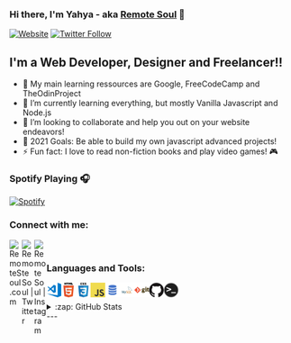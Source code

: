 ### Hi there, I'm Yahya - aka [Remote Soul][website] 👋

[![Website](https://img.shields.io/badge/-Remote--Soul.com-blue?style=for-the-badge&logo=appveyor)](https://remotesoul-hub.github.io/OfficialWebsite/)
[![Twitter Follow](https://img.shields.io/twitter/follow/remotesoulhub?color=1DA1F2&logo=twitter&style=for-the-badge)](https://twitter.com/intent/follow?screen_name=remotesoulhub)

## I'm a Web Developer, Designer and Freelancer!!

- 🔭 My main learning ressources are Google, FreeCodeCamp and TheOdinProject 
- 🌱 I’m currently learning everything, but mostly Vanilla Javascript and Node.js 
- 👯 I’m looking to collaborate and help you out on your website endeavors! 
- 🥅 2021 Goals: Be able to build my own javascript advanced projects!
- ⚡ Fun fact: I love to read non-fiction books and play video games! 🎮

### Spotify Playing 🎧

[![Spotify](https://novatorem.remotesoul-hub.vercel.app//api/spotify)](https://open.spotify.com/user/6neryan9)


### Connect with me:

[<img align="left" alt="RemoteSoul.com" width="22px" src="https://visualpharm.com/assets/514/Website-595b40b65ba036ed117d43c7.svg" />][website]
[<img align="left" alt="Remote Soul | Twitter" width="22px" src="https://img.icons8.com/fluent/144/000000/twitter.svg" />][twitter]
[<img align="left" alt="Remote Soul | Instagram" width="22px" src="https://upload.wikimedia.org/wikipedia/commons/thumb/e/e7/Instagram_logo_2016.svg/1200px-Instagram_logo_2016.svg.png" />][instagram]

<br />

### Languages and Tools:

<img align="left" alt="Visual Studio Code" width="26px" src="https://raw.githubusercontent.com/github/explore/80688e429a7d4ef2fca1e82350fe8e3517d3494d/topics/visual-studio-code/visual-studio-code.png" />
<img align="left" alt="HTML5" width="26px" src="https://raw.githubusercontent.com/github/explore/80688e429a7d4ef2fca1e82350fe8e3517d3494d/topics/html/html.png" />
<img align="left" alt="CSS3" width="26px" src="https://raw.githubusercontent.com/github/explore/80688e429a7d4ef2fca1e82350fe8e3517d3494d/topics/css/css.png" />
<img align="left" alt="JavaScript" width="26px" src="https://raw.githubusercontent.com/github/explore/80688e429a7d4ef2fca1e82350fe8e3517d3494d/topics/javascript/javascript.png" />
<img align="left" alt="SQL" width="26px" src="https://raw.githubusercontent.com/github/explore/80688e429a7d4ef2fca1e82350fe8e3517d3494d/topics/sql/sql.png" />
<img align="left" alt="MySQL" width="26px" src="https://raw.githubusercontent.com/github/explore/80688e429a7d4ef2fca1e82350fe8e3517d3494d/topics/mysql/mysql.png" />
<img align="left" alt="Git" width="26px" src="https://raw.githubusercontent.com/github/explore/80688e429a7d4ef2fca1e82350fe8e3517d3494d/topics/git/git.png" />
<img align="left" alt="GitHub" width="26px" src="https://raw.githubusercontent.com/github/explore/78df643247d429f6cc873026c0622819ad797942/topics/github/github.png" />
<img align="left" alt="Terminal" width="26px" src="https://raw.githubusercontent.com/github/explore/80688e429a7d4ef2fca1e82350fe8e3517d3494d/topics/terminal/terminal.png" />

<br />
<br />
<details>
  <summary>:zap: GitHub Stats</summary>

  <img align="left" alt="My GitHub Stats" src="https://github-readme-stats.remotesoul-hub.vercel.app/api?username=remotesoul-hub&show_icons=true&hide_border=true" />

</details>
---

[website]: https://remotesoul-hub.github.io/OfficialWebsite/
[twitter]: https://twitter.com/NeryanW
[instagram]: https://instagram.com/remotesoul_hub
